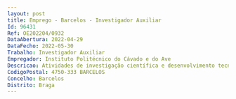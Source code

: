 ```yaml
--- 
layout: post
title: Emprego - Barcelos - Investigador Auxiliar
Id: 96431
Ref: OE202204/0932
DataAbertura: 2022-04-29
DataFecho: 2022-05-30
Trabalho: Investigador Auxiliar
Empregador: Instituto Politécnico do Cávado e do Ave
Descricao: Atividades de investigação científica e desenvolvimento tecnológico nas áreas científicas de Engenharia, Inteligência Artificial e Ciências Biomédicas na unidade de I&D Laboratório de Inteligência Artificial Aplicada 2Ai, no âmbito do projeto  SAFHE   Safe Health Elderly Monitoring 
CodigoPostal: 4750-333 BARCELOS
Concelho: Barcelos
Distrito: Braga
--- 
```

